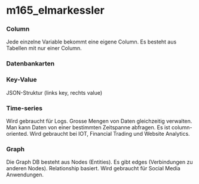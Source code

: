 # m165_elmarkessler
### Column
Jede einzelne Variable bekommt eine eigene Column.
Es besteht aus Tabellen mit nur einer Column.
### Datenbankarten
### Key-Value
JSON-Struktur (links key, rechts value)
### Time-series 
Wird gebraucht für Logs.
Grosse Mengen von Daten gleichzeitig verwalten.
Man kann Daten von einer bestimmten Zeitspanne abfragen.
Es ist column-oriented.
Wird gebraucht bei IOT, Financial Trading und Website Analytics.
### Graph
Die Graph DB besteht aus Nodes (Entities). Es gibt edges (Verbindungen zu anderen Nodes).
Relationship basiert.
Wird gebraucht für Social Media Anwendungen.
